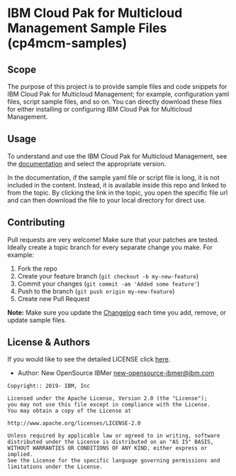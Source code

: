 <!-- This should be the location of the title of the repository, normally the short name -->
# IBM Cloud Pak for Multicloud Management Sample Files (cp4mcm-samples)

<!-- Build Status, is a great thing to have at the top of your repository, it shows that you take your CI/CD as first class citizens -->
<!-- [![Build Status](https://travis-ci.org/jjasghar/ibm-cloud-cli.svg?branch=master)](https://travis-ci.org/jjasghar/ibm-cloud-cli) -->

<!-- Not always needed, but a scope helps the user understand in a short sentance like below, why this repo exists -->
## Scope

The purpose of this project is to provide sample files and code snippets for IBM Cloud Pak for Multicloud Management; for example, configuration yaml files, script sample files, and so on. You can directly download these files for either installing or configuring IBM Cloud Pak for Multicloud Management.

<!-- A more detailed Usage or detailed explaination of the repository here -->
## Usage

To understand and use the IBM Cloud Pak for Multicloud Management, see the [documentation](https://www.ibm.com/support/knowledgecenter/SSFC4F/product_welcome_cloud_pak.html) and select the appropriate version.  

In the documentation, if the sample yaml file or script file is long, it is not included in the content. Instead, it is available inside this repo and linked to from the topic. By clicking the link in the topic, you open the specific file url and can then download the file to your local directory for direct use.  

## Contributing
Pull requests are very welcome! Make sure that your patches are tested. Ideally create a topic branch for every separate change you make. For example:

1. Fork the repo
2. Create your feature branch (`git checkout -b my-new-feature`)
3. Commit your changes (`git commit -am 'Added some feature'`)
4. Push to the branch (`git push origin my-new-feature`)
5. Create new Pull Request

**Note:** Make sure you update the [Changelog](CHANGELOG.md) each time you add, remove, or update sample files.

## License & Authors

If you would like to see the detailed LICENSE click [here](LICENSE).

- Author: New OpenSource IBMer <new-opensource-ibmer@ibm.com>

```text
Copyright:: 2019- IBM, Inc

Licensed under the Apache License, Version 2.0 (the "License");
you may not use this file except in compliance with the License.
You may obtain a copy of the License at

http://www.apache.org/licenses/LICENSE-2.0

Unless required by applicable law or agreed to in writing, software
distributed under the License is distributed on an "AS IS" BASIS,
WITHOUT WARRANTIES OR CONDITIONS OF ANY KIND, either express or implied.
See the License for the specific language governing permissions and
limitations under the License.
```


[issues]: https://github.com/IBM/repo-template/issues/new
